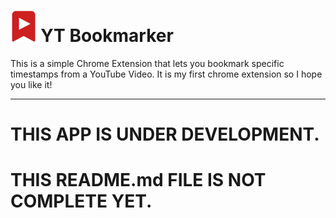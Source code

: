 # <img src='https://github.com/ArchontisKostis/yt-bookmarker-extension/blob/main/assets/ext-icon.png' style='height: 50px'> YT Bookmarker
This is a simple Chrome Extension that lets you bookmark specific timestamps from a YouTube Video. It is my first chrome extension so I hope you like it!
<hr>

# THIS APP IS UNDER DEVELOPMENT. 
# THIS README.md FILE IS NOT COMPLETE YET.
